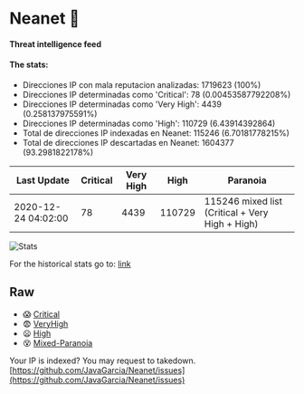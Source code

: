 # Neanet :hocho:
#### Threat intelligence feed
#### The stats:

- Direcciones IP con mala reputacion analizadas: 1719623 (100%)
- Direcciones IP determinadas como 'Critical':  78 (0.00453587792208%)
- Direcciones IP determinadas como 'Very High':  4439 (0.258137975591%)
- Direcciones IP determinadas como 'High':  110729 (6.43914392864)
- Total de direcciones IP indexadas en Neanet:  115246 (6.70181778215%)
- Total de direcciones IP descartadas en Neanet:  1604377 (93.2981822178%)

| Last Update | Critical | Very High | High | Paranoia |
| --- | --- | --- | --- | --- |
| 2020-12-24 04:02:00 | 78 | 4439 | 110729 | 115246 mixed list (Critical + Very High + High)|

![Stats](https://docs.google.com/spreadsheets/d/e/2PACX-1vSnaNMIXVabIpDJjufMlzH7poXnshF3mgd8Is1g9ytUEzVsP5my4Trn8f-xkoLLQ38xpL3HtmUexLo6/pubchart?oid=501124687&format=image)

For the historical stats go to: [link](/stats.csv)
## Raw
- :scream: [Critical](https://raw.githubusercontent.com/JavaGarcia/Neanet/master/blacklists/neanet_critical.txt)
- :fearful: [VeryHigh](https://raw.githubusercontent.com/JavaGarcia/Neanet/master/blacklists/neanet_veryHigh.txtt)
- :frowning: [High](https://raw.githubusercontent.com/JavaGarcia/Neanet/master/blacklists/neanet_high.txt)
- :dizzy_face: [Mixed-Paranoia](https://raw.githubusercontent.com/JavaGarcia/Neanet/master/blacklists/neanet_all.txt)


Your IP is indexed? You may request to takedown. [https://github.com/JavaGarcia/Neanet/issues](https://github.com/JavaGarcia/Neanet/issues)




















































































































































































































































































































































































































































































































































































































































































































































































































































































































































































































































































































































































































































































































































































































































































































































































































































































































































































































































































































































































































































































































































































































































































































































































































































































































































































































































































































































































































































































































































































































































































































